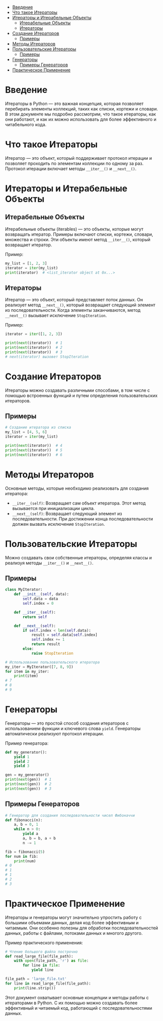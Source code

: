 <!-- TOC -->
* [Введение](#введение)
* [Что такое Итераторы](#что-такое-итераторы)
* [Итераторы и Итерабельные Объекты](#итераторы-и-итерабельные-объекты)
  * [Итерабельные Объекты](#итерабельные-объекты)
  * [Итераторы](#итераторы)
* [Создание Итераторов](#создание-итераторов)
  * [Примеры](#примеры)
* [Методы Итераторов](#методы-итераторов)
* [Пользовательские Итераторы](#пользовательские-итераторы)
  * [Примеры](#примеры-1)
* [Генераторы](#генераторы)
  * [Примеры Генераторов](#примеры-генераторов)
* [Практическое Применение](#практическое-применение)
<!-- TOC -->

# Введение

Итераторы в Python — это важная концепция, которая позволяет перебирать элементы коллекций, таких как списки, кортежи и словари. В этом документе мы подробно рассмотрим, что такое итераторы, как они работают, и как их можно использовать для более эффективного и читабельного кода.

# Что такое Итераторы

Итератор — это объект, который поддерживает протокол итерации и позволяет проходить по элементам коллекции по одному за раз. Протокол итерации включает методы `__iter__()` и `__next__()`.

# Итераторы и Итерабельные Объекты

## Итерабельные Объекты

Итерабельные объекты (iterables) — это объекты, которые могут возвращать итератор. Примеры включают списки, кортежи, словари, множества и строки. Эти объекты имеют метод `__iter__()`, который возвращает итератор.

Пример:

```python
my_list = [1, 2, 3]
iterator = iter(my_list)
print(iterator)  # <list_iterator object at 0x...>
```

## Итераторы

Итератор — это объект, который представляет поток данных. Он реализует метод `__next__()`, который возвращает следующий элемент из последовательности. Когда элементы заканчиваются, метод `__next__()` вызывает исключение `StopIteration`.

Пример:

```python
iterator = iter([1, 2, 3])

print(next(iterator))  # 1
print(next(iterator))  # 2
print(next(iterator))  # 3
# next(iterator) вызовет StopIteration
```

# Создание Итераторов

Итераторы можно создавать различными способами, в том числе с помощью встроенных функций и путем определения пользовательских итераторов.

## Примеры

```python
# Создание итератора из списка
my_list = [4, 5, 6]
iterator = iter(my_list)

print(next(iterator))  # 4
print(next(iterator))  # 5
print(next(iterator))  # 6
```

# Методы Итераторов

Основные методы, которые необходимо реализовать для создания итератора:

- `__iter__(self)`: Возвращает сам объект итератора. Этот метод вызывается при инициализации цикла.
- `__next__(self)`: Возвращает следующий элемент из последовательности. При достижении конца последовательности должен вызвать исключение `StopIteration`.

# Пользовательские Итераторы

Можно создавать свои собственные итераторы, определяя классы и реализуя методы `__iter__()` и `__next__()`.

## Примеры

```python
class MyIterator:
    def __init__(self, data):
        self.data = data
        self.index = 0

    def __iter__(self):
        return self

    def __next__(self):
        if self.index < len(self.data):
            result = self.data[self.index]
            self.index += 1
            return result
        else:
            raise StopIteration

# Использование пользовательского итератора
my_iter = MyIterator([7, 8, 9])
for item in my_iter:
    print(item)
# 7
# 8
# 9
```

# Генераторы

Генераторы — это простой способ создания итераторов с использованием функции и ключевого слова `yield`. Генераторы автоматически реализуют протокол итерации.

Пример генератора:

```python
def my_generator():
    yield 1
    yield 2
    yield 3

gen = my_generator()
print(next(gen))  # 1
print(next(gen))  # 2
print(next(gen))  # 3
```

## Примеры Генераторов

```python
# Генератор для создания последовательности чисел Фибоначчи
def fibonacci(n):
    a, b = 0, 1
    while n > 0:
        yield a
        a, b = b, a + b
        n -= 1

fib = fibonacci(5)
for num in fib:
    print(num)
# 0
# 1
# 1
# 2
# 3
```

# Практическое Применение

Итераторы и генераторы могут значительно упростить работу с большими объемами данных, делая код более эффективным и читаемым. Они особенно полезны для обработки последовательностей данных, работы с файлами, потоками данных и многого другого.

Пример практического применения:

```python
# Чтение большого файла построчно
def read_large_file(file_path):
    with open(file_path, 'r') as file:
        for line in file:
            yield line

file_path = 'large_file.txt'
for line in read_large_file(file_path):
    print(line.strip())
```

Этот документ охватывает основные концепции и методы работы с итераторами в Python. С их помощью можно создавать более эффективный и читаемый код, работающий с последовательностями данных.